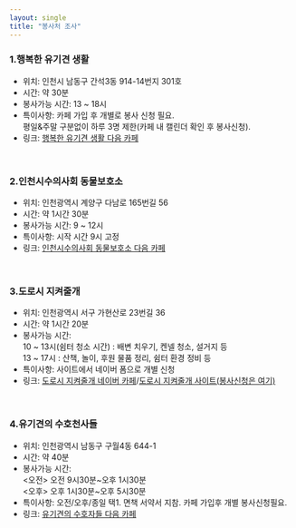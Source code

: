 ```yaml
---
layout: single
title: "봉사처 조사"
---  
```




### 1.행복한 유기견 생활

* 위치: 인천시 남동구 간석3동 914-14번지 301호
* 시간: 약 30분
* 봉사가능 시간: 13 ~ 18시
* 특이사항: 카페 가입 후 개별로 봉사 신청 필요.<br>
  평일&주말 구분없이 하루 3명 제한(카페 내 캘린더 확인 후 봉사신청).<br>
* 링크: [행복한 유기견 생활 다음 카페](https://cafe.daum.net/ccchappydog)
<br>

   

### 2.인천시수의사회 동물보호소

* 위치: 인천광역시 계양구 다남로 165번길 56<br>
* 시간: 약 1시간 30분<br>
* 봉사가능 시간: 9 ~ 12시<br>
* 특이사항: 시작 시간 9시 고정<br>
* 링크: [인천시수의사회 동물보호소 다음 카페](https://cafe.daum.net/inchunanimal)<br>
<br>  
         
### 3.도로시 지켜줄개

* 위치: 인천광역시 서구 가현산로 23번길 36
* 시간: 약 1시간 20분
* 봉사가능 시간: <br>
  10 ~ 13시(쉼터 청소 시간) : 배변 치우기, 켄넬 청소, 설거지 등<br>
  13 ~ 17시 : 산책, 놀이, 후원 물품 정리, 쉼터 환경 정비 등
* 특이사항: 사이트에서 네이버 폼으로 개별 신청
* 링크: [도로시 지켜줄개 네이버 카페](https://cafe.naver.com/dorothy486?iframe_url=/MyCafeIntro.nhn%3Fclubid=29503247)/[도로시 지켜줄개 사이트(봉사신청은 여기)](https://dorothyrescue.org/)  
<br>


### 4.유기견의 수호천사들

* 위치: 인천광역시 남동구 구월4동 644-1
* 시간: 약 40분
* 봉사가능 시간: <br>
<오전> 오전 9시30분~오후 1시30분 <br>
<오후> 오후 1시30분~오후 5시30분
* 특이사항: 오전/오후/종일 택1. 면책 서약서 지참. 카페 가입후 개별 봉사신청필요.
* 링크: [유기견의 수호자들 다음 카페](https://cafe.daum.net/jesushappydog)
